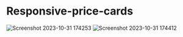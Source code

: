 ﻿# Responsive-price-cards

![Screenshot 2023-10-31 174253](https://github.com/CarolaZapp/Responsive-price-cards/assets/101559000/4f4114d9-2227-47ce-b380-76d08fb6e21e)
![Screenshot 2023-10-31 174412](https://github.com/CarolaZapp/Responsive-price-cards/assets/101559000/2eb854a6-e77b-4724-a26d-b1b706750407)
